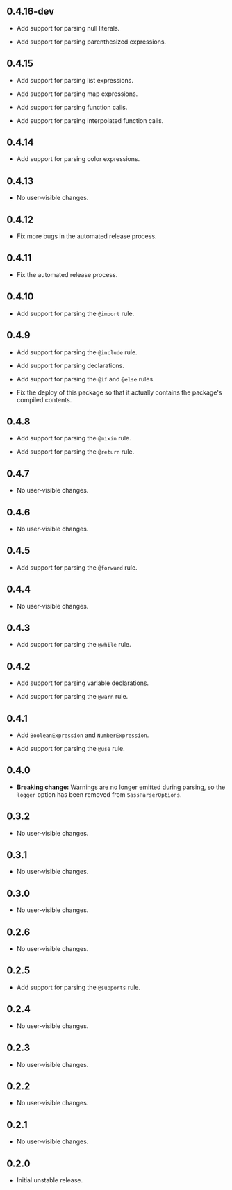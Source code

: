## 0.4.16-dev

* Add support for parsing null literals.

* Add support for parsing parenthesized expressions.

## 0.4.15

* Add support for parsing list expressions.

* Add support for parsing map expressions.

* Add support for parsing function calls.

* Add support for parsing interpolated function calls.

## 0.4.14

* Add support for parsing color expressions.

## 0.4.13

* No user-visible changes.

## 0.4.12

* Fix more bugs in the automated release process.

## 0.4.11

* Fix the automated release process.

## 0.4.10

* Add support for parsing the `@import` rule.

## 0.4.9

* Add support for parsing the `@include` rule.

* Add support for parsing declarations.

* Add support for parsing the `@if` and `@else` rules.

* Fix the deploy of this package so that it actually contains the package's
  compiled contents.

## 0.4.8

* Add support for parsing the `@mixin` rule.

* Add support for parsing the `@return` rule.

## 0.4.7

* No user-visible changes.

## 0.4.6

* No user-visible changes.

## 0.4.5

* Add support for parsing the `@forward` rule.

## 0.4.4

* No user-visible changes.

## 0.4.3

* Add support for parsing the `@while` rule.

## 0.4.2

* Add support for parsing variable declarations.

* Add support for parsing the `@warn` rule.

## 0.4.1

* Add `BooleanExpression` and `NumberExpression`.

* Add support for parsing the `@use` rule.

## 0.4.0

* **Breaking change:** Warnings are no longer emitted during parsing, so the
  `logger` option has been removed from `SassParserOptions`.

## 0.3.2

* No user-visible changes.

## 0.3.1

* No user-visible changes.

## 0.3.0

* No user-visible changes.

## 0.2.6

* No user-visible changes.

## 0.2.5

* Add support for parsing the `@supports` rule.

## 0.2.4

* No user-visible changes.

## 0.2.3

* No user-visible changes.

## 0.2.2

* No user-visible changes.

## 0.2.1

* No user-visible changes.

## 0.2.0

* Initial unstable release.

